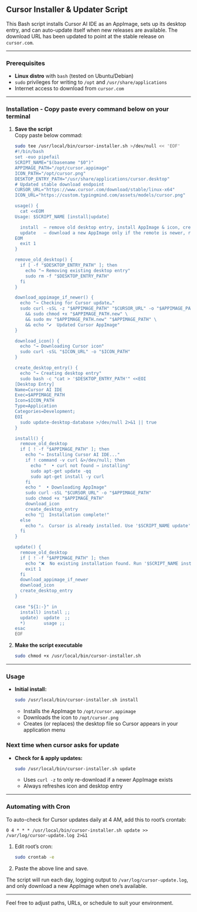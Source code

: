 ## Cursor Installer & Updater Script

This Bash script installs Cursor AI IDE as an AppImage, sets up its desktop entry, and can auto-update itself when new releases are available. The download URL has been updated to point at the stable release on `cursor.com`.

---

### Prerequisites

- **Linux distro** with `bash` (tested on Ubuntu/Debian)
- `sudo` privileges for writing to `/opt` and `/usr/share/applications`
- Internet access to download from `cursor.com`

---

### Installation - Copy paste every command below on your terminal

1. **Save the script**  
   Copy paste below commad:

   ```bash
   sudo tee /usr/local/bin/cursor-installer.sh >/dev/null << 'EOF'
   #!/bin/bash
   set -euo pipefail
   SCRIPT_NAME="$(basename "$0")"
   APPIMAGE_PATH="/opt/cursor.appimage"
   ICON_PATH="/opt/cursor.png"
   DESKTOP_ENTRY_PATH="/usr/share/applications/cursor.desktop"
   # Updated stable download endpoint
   CURSOR_URL="https://www.cursor.com/download/stable/linux-x64"
   ICON_URL="https://custom.typingmind.com/assets/models/cursor.png"

   usage() {
     cat <<EOM
   Usage: $SCRIPT_NAME [install|update]

     install  – remove old desktop entry, install AppImage & icon, create .desktop
     update   – download a new AppImage only if the remote is newer, refresh desktop entry
   EOM
     exit 1
   }

   remove_old_desktop() {
     if [ -f "$DESKTOP_ENTRY_PATH" ]; then
       echo "→ Removing existing desktop entry"
       sudo rm -f "$DESKTOP_ENTRY_PATH"
     fi
   }

   download_appimage_if_newer() {
     echo "→ Checking for Cursor update…"
     sudo curl -sSL -z "$APPIMAGE_PATH" "$CURSOR_URL" -o "$APPIMAGE_PATH.new" \
       && sudo chmod +x "$APPIMAGE_PATH.new" \
       && sudo mv "$APPIMAGE_PATH.new" "$APPIMAGE_PATH" \
       && echo "✔️  Updated Cursor AppImage"
   }

   download_icon() {
     echo "→ Downloading Cursor icon"
     sudo curl -sSL "$ICON_URL" -o "$ICON_PATH"
   }

   create_desktop_entry() {
     echo "→ Creating desktop entry"
     sudo bash -c "cat > '$DESKTOP_ENTRY_PATH'" <<EOI
   [Desktop Entry]
   Name=Cursor AI IDE
   Exec=$APPIMAGE_PATH
   Icon=$ICON_PATH
   Type=Application
   Categories=Development;
   EOI
     sudo update-desktop-database >/dev/null 2>&1 || true
   }

   install() {
     remove_old_desktop
     if [ ! -f "$APPIMAGE_PATH" ]; then
       echo "→ Installing Cursor AI IDE..."
       if ! command -v curl &>/dev/null; then
         echo "  • curl not found → installing"
         sudo apt-get update -qq
         sudo apt-get install -y curl
       fi
       echo "  • Downloading AppImage"
       sudo curl -sSL "$CURSOR_URL" -o "$APPIMAGE_PATH"
       sudo chmod +x "$APPIMAGE_PATH"
       download_icon
       create_desktop_entry
       echo "🎉  Installation complete!"
     else
       echo "⚠️  Cursor is already installed. Use '$SCRIPT_NAME update' to check for updates."
     fi
   }

   update() {
     remove_old_desktop
     if [ ! -f "$APPIMAGE_PATH" ]; then
       echo "❌  No existing installation found. Run '$SCRIPT_NAME install' first."
       exit 1
     fi
     download_appimage_if_newer
     download_icon
     create_desktop_entry
   }

   case "${1:-}" in
     install) install ;;
     update)  update  ;;
     *)       usage ;;
   esac
   EOF

2. **Make the script executable**

   ```bash
   sudo chmod +x /usr/local/bin/cursor-installer.sh
   ```

---

### Usage

* **Initial install:**

  ```bash
  sudo /usr/local/bin/cursor-installer.sh install
  ```

  * Installs the AppImage to `/opt/cursor.appimage`
  * Downloads the icon to `/opt/cursor.png`
  * Creates (or replaces) the desktop file so Cursor appears in your application menu
    
### Next time when cursor asks for update

* **Check for & apply updates:**

  ```bash
  sudo /usr/local/bin/cursor-installer.sh update
  ```

  * Uses `curl -z` to only re-download if a newer AppImage exists
  * Always refreshes icon and desktop entry

---

### Automating with Cron

To auto-check for Cursor updates daily at 4 AM, add this to root’s crontab:

```cron
0 4 * * * /usr/local/bin/cursor-installer.sh update >> /var/log/cursor-update.log 2>&1
```

1. Edit root’s cron:

   ```bash
   sudo crontab -e
   ```
2. Paste the above line and save.

The script will run each day, logging output to `/var/log/cursor-update.log`, and only download a new AppImage when one’s available.

---

Feel free to adjust paths, URLs, or schedule to suit your environment.
